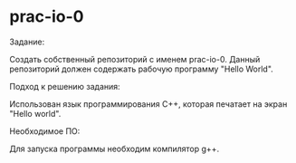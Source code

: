 # prac-io-0
Задание:

Создать собственный репозиторий с именем prac-io-0. Данный репозиторий должен содержать рабочую программу "Hello World".

Подход к решению задания:

Использован язык программирования С++, которая печатает на экран "Hello world".

Необходимое ПО:

Для запуска программы необходим компилятор g++.
